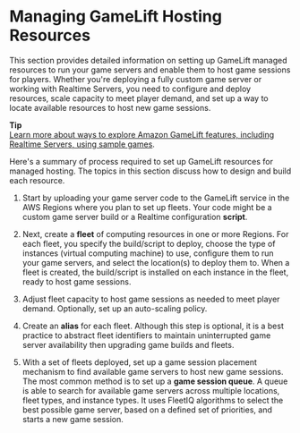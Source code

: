 # Managing GameLift Hosting Resources<a name="resources-intro"></a>

This section provides detailed information on setting up GameLift managed resources to run your game servers and enable them to host game sessions for players\. Whether you're deploying a fully custom game server or working with Realtime Servers, you need to configure and deploy resources, scale capacity to meet player demand, and set up a way to locate available resources to host new game sessions\. 

**Tip**  
[Learn more about ways to explore Amazon GameLift features, including Realtime Servers, using sample games](gamelift-explore.md)\.

Here's a summary of process required to set up GameLift resources for managed hosting\. The topics in this section discuss how to design and build each resource\.

1. Start by uploading your game server code to the GameLift service in the AWS Regions where you plan to set up fleets\. Your code might be a custom game server build or a Realtime configuration **script**\.

1. Next, create a **fleet** of computing resources in one or more Regions\. For each fleet, you specify the build/script to deploy, choose the type of instances \(virtual computing machine\) to use, configure them to run your game servers, and select the location\(s\) to deploy them to\. When a fleet is created, the build/script is installed on each instance in the fleet, ready to host game sessions\. 

1. Adjust fleet capacity to host game sessions as needed to meet player demand\. Optionally, set up an auto\-scaling policy\.

1. Create an **alias** for each fleet\. Although this step is optional, it is a best practice to abstract fleet identifiers to maintain uninterrupted game server availability then upgrading game builds and fleets\.

1. With a set of fleets deployed, set up a game session placement mechanism to find available game servers to host new game sessions\. The most common method is to set up a **game session queue**\. A queue is able to search for available game servers across multiple locations, fleet types, and instance types\. It uses FleetIQ algorithms to select the best possible game server, based on a defined set of priorities, and starts a new game session\.